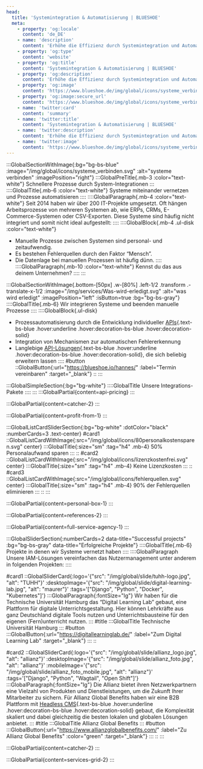 ```yaml
---
head:
  title: 'Systemintegration & Automatisierung | BLUESHOE'
  meta:
    - property: 'og:locale'
      content: 'de_DE'
    - name: 'description'
      content: 'Erhöhe die Effizienz durch Systemintegration und Automatisierung. Entdecke unsere API-Lösungen und profitiere von unserer Erfahrung.'
    - property: 'og:type'
      content: 'website'
    - property: 'og:title'
      content: 'Systemintegration & Automatisierung | BLUESHOE'
    - property: 'og:description'
      content: 'Erhöhe die Effizienz durch Systemintegration und Automatisierung. Entdecke unsere API-Lösungen und profitiere von unserer Erfahrung.'
    - property: 'og:image'
      content: 'https://www.blueshoe.de/img/global/icons/systeme_verbinden.svg'
    - property: 'og:image:secure_url'
      content: 'https://www.blueshoe.de/img/global/icons/systeme_verbinden.svg'
    - name: 'twitter:card'
      content: 'summary'
    - name: 'twitter:title'
      content: 'Systemintegration & Automatisierung | BLUESHOE'
    - name: 'twitter:description'
      content: 'Erhöhe die Effizienz durch Systemintegration und Automatisierung. Entdecke unsere API-Lösungen und profitiere von unserer Erfahrung.'
    - name: 'twitter:image'
      content: 'https://www.blueshoe.de/img/global/icons/systeme_verbinden.svg'
---
```


:::GlobalSectionWithImage{:bg="bg-bs-blue" :image="/img/global/icons/systeme_verbinden.svg" :alt="systeme verbinden" :imagePosition="right"}
  :::GlobalPreTitle{.mb-3 :color="text-white"}
    Schnellere Prozesse durch System-Integrationen
  :::
  ::::GlobalTitle{.mb-6 :color="text-white"}
    Systeme miteinander vernetzen und Prozesse automatisieren
  ::::
  ::::GlobalParagraph{.mb-4 :color="text-white"}
    Seit 2014 haben wir über 200 IT-Projekte umgesetzt. Oft hängen Arbeitsprozesse von mehreren Systemen ab, wie ERPs, CRMs, E-Commerce-Systemen oder CSV-Exporten. Diese Systeme sind häufig nicht integriert und somit nicht ideal aufgestellt:
  ::::
  ::::GlobalBlock{.mb-4 .ul-disk :color="text-white"}
  - Manuelle Prozesse zwischen Systemen sind personal- und zeitaufwendig.
  - Es bestehen Fehlerquellen durch den Faktor “Mensch”.
  - Die Datenlage bei manuellen Prozessen ist häufig dünn.
  ::::
  ::::GlobalParagraph{.mb-10 :color="text-white"}
    Kennst du das aus deinem Unternehmen?
  ::::
:::


<!--- Wir integrieren Systeme und beenden manuelle Prozesse --->
:::GlobalSectionWithImage{.bottom-[50px] .w-[80%] .left-1/2 .transform .-translate-x-1/2 :image="/img/services/Was-wird-erledigt.svg" :alt="was wird erledigt" :imagePosition="left" :isButton=true :bg="bg-bs-gray"}
  ::::GlobalTitle{.mb-6}
  Wir integrieren Systeme und beenden manuelle Prozesse
  ::::
  ::::GlobalBlock{.ul-disk}
  - Prozessautomatisierung durch die Entwicklung individueller [APIs](/loesungen/api-entwicklung/){.text-bs-blue .hover:underline .hover:decoration-bs-blue .hover:decoration-solid}
  - Integration von Mechanismen zur automatischen Fehlererkennung
  - Langlebige [API-Lösungen](/loesungen/api-entwicklung/){.text-bs-blue .hover:underline .hover:decoration-bs-blue .hover:decoration-solid}, die sich beliebig erweitern lassen
  ::::
#button
  ::GlobalButton{:url="https://blueshoe.io/hannes/" :label="Termin vereinbaren" :target="_blank"}
  ::
:::

<!--- Pricing --->
:::GlobalSimpleSection{:bg="bg-white"}
  ::::GlobalTitle
    Unsere Integrations-Pakete
  ::::
:::
:::GlobalPartial{content=api-pricing}
:::

<!--- Call an expert --->
:::GlobalPartial{content=catcher-2}
:::

<!--- Profitiere von: --->
:::GlobalPartial{content=profit-from-1}
:::


<!--- Profitiere von: Boxen --->
:::GlobalListCardSliderSection{:bg="bg-white" :dotColor="black" :numberCards=3 .text-center}
#card1
::GlobalListCardWithImage{:src="/img/global/icons/80personalkostensparen.svg" center}
:::GlobalTitle{:size="sm" :tag="h4" .mb-4}
50% Personalaufwand sparen
:::
::
#card2
::GlobalListCardWithImage{:src="/img/global/icons/lizenzkostenfrei.svg" center}
:::GlobalTitle{:size="sm" :tag="h4" .mb-4}
Keine Lizenzkosten
:::
::
#card3
::GlobalListCardWithImage{:src="/img/global/icons/fehlerquellen.svg" center}
:::GlobalTitle{:size="sm" :tag="h4" .mb-4}
90% der Fehlerquellen eliminieren
:::
::
:::

<!--- persönlicher Kontakt --->
:::GlobalPartial{content=personal-box-1}
:::


<!--- Referenzen --->
:::GlobalPartial{content=references-2}
:::

<!--- Wir betreuen auch komplette Projekte --->
:::GlobalPartial{content=full-service-agency-1}
:::



<!--- Projekte --->
:::GlobalSliderSection{:numberCards=2 data-title="Successful projects" :bg="bg-bs-gray" data-title="Erfolgreiche Projekte"}
::::GlobalTitle{.mb-6}
Projekte in denen wir Systeme vernetzt haben
::::
::::GlobalParagraph
Unsere IAM-Lösungen vereinfachen das Nutzermanagement unter anderem in folgenden Projekten:
::::

#card1
::GlobalSliderCard{:logo='{"src": "/img/global/slide/tuhh-logo.jpg", "alt": "TUHH"}' :desktopImage='{"src": "/img/global/slide/digital-learning-lab.jpg", "alt": "maurer"}' :tags='["Django", "Python", "Docker", "Kubernetes"]'}
:::GlobalParagraph{:fontSize="lg"}
Wir haben für die Technische Universität Hamburg das “Digital Learning Lab” gebaut, eine Plattform für digitale Unterrichtsgestaltung. Hier können Lehrkräfte aus ganz Deutschland digitale Tools nutzen und Unterrichtsbausteine für den eigenen (Fern)unterricht nutzen.
:::
#title
:::GlobalTitle
Technische Universität Hamburg
:::
#button
:::GlobalButton{:url="https://digitallearninglab.de/" :label="Zum Digital Learning Lab" :target="_blank"}
:::
::

#card2
::GlobalSliderCard{:logo='{"src": "/img/global/slide/allianz_logo.jpg", "alt": "allianz"}' :desktopImage='{"src": "/img/global/slide/allianz_foto.jpg", "alt": "allianz"}' :mobileImage='{"src": "/img/global/slide/allianz_foto_mobile.jpg", "alt": "allianz"}' :tags='["Django", "Python", "Wagtail", "Open Shift"]'}
:::GlobalParagraph{:fontSize="lg"}
Die Allianz bietet ihren Netzwerkpartnern eine Vielzahl von Produkten und Dienstleistungen, um die Zukunft Ihrer Mitarbeiter zu sichern. Für Allianz Global Benefits haben wir eine B2B Plattform mit [Headless CMS](/loesungen/headless-cms/){.text-bs-blue .hover:underline .hover:decoration-bs-blue .hover:decoration-solid} gebaut, die Komplexität skaliert und dabei gleichzeitig die besten lokalen und globalen Lösungen anbietet.
:::
#title
:::GlobalTitle
Allianz Global Benefits
:::
#button
:::GlobalButton{:url="https://www.allianzglobalbenefits.com/" :label="Zu Allianz Global Benefits" :color="green" :target="_blank"}
:::
::
:::


<!--- Call an expert --->
:::GlobalPartial{content=catcher-2}
:::


<!--- Service Grid --->
:::GlobalPartial{content=services-grid-2}
:::